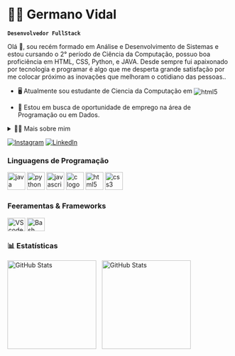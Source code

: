 <!--título-->
# 🧑‍💻 Germano Vidal

**`Desenvolvedor FullStack`**

<p>
  Olá 👋, sou recém formado em Análise e Desenvolvimento de Sistemas e estou cursando o 2° período de Ciência da Computação, possuo boa proficiência em HTML, CSS, Python, e JAVA. Desde sempre fui apaixonado por tecnologia e programar é algo que me desperta grande satisfação por me colocar próximo as inovações que melhoram o cotidiano das pessoas..

  - 🖥️ Atualmente sou estudante de Ciencia da Computação em <img align="center" alt="html5" src="https://img.shields.io/badge/Edx-193A3E?style=for-the-badge&logo=edx&logoColor=white" />

  - 🔭 Estou em busca de oportunidade de emprego na área de Programação ou em Dados.
</p>

<details>
  <summary>👨‍💻 Mais sobre mim</summary>

  - 💬 Tenho 27 anos, atualmente moro no Brasil. Possuo Inglês Avançado, o que me possibilita ter amigos estrangeiros os quais converso por voz e texto. Na faculdade desenvolvi experiencia com SQL, Python e C e participo de uma comunidade de Desenvolvedores onde aprimoro habilidades técnicas e de comunicação.

  - ⚡ No meu tempo livre gosto de Ler livros sobre filosofia ou fantasia (Fundação de Isaac Asimov é meu preferido), jogar video game, práticar futebol, ir à academia e ouvir música. Este ultimo faz com que eu goste muito de ir a festivais de música.
</details>

[![Instagram](https://img.shields.io/badge/Instagram-E4405F?style=for-the-badge&logo=instagram&logoColor=white)](https://www.instagram.com/vidalgermano/)
[![LinkedIn](https://img.shields.io/badge/LinkedIn-0077B5?style=for-the-badge&logo=linkedin&logoColor=white)](https://www.linkedin.com/in/germano-vidal/)


  <div style="flex-basis: 48%;">
    <h3>Linguagens de Programação</h3>  
    <div align="left">
  <img src="https://cdn.jsdelivr.net/gh/devicons/devicon/icons/java/java-original.svg" height="40" alt="java logo"  />
  <img src="https://cdn.jsdelivr.net/gh/devicons/devicon/icons/python/python-original.svg" height="40" alt="python logo"  />
  <img src="https://cdn.jsdelivr.net/gh/devicons/devicon/icons/javascript/javascript-original.svg" height="40" alt="javascript logo"  />
  <img src="https://cdn.jsdelivr.net/gh/devicons/devicon/icons/c/c-original.svg" height="40" alt="c logo"  />
  <img src="https://cdn.jsdelivr.net/gh/devicons/devicon/icons/html5/html5-original.svg" height="40" alt="html5 logo"  />
  <img src="https://cdn.jsdelivr.net/gh/devicons/devicon/icons/css3/css3-original.svg" height="40" alt="css3 logo"  />
</div>
  
  <div style="flex-basis: 48%;">
    <h3>Feeramentas & Frameworks</h3>
    <img align="center" alt="VScode" height="30" width="40" src="https://cdn.jsdelivr.net/gh/devicons/devicon/icons/vscode/vscode-original.svg">
    <img align="center" alt="Bash" height="30" width="40" src="https://cdn.jsdelivr.net/gh/devicons/devicon/icons/bash/bash-original.svg">
  </div>

### 📊 Estatísticas

<p>
  <img 
    align="left" 
    alt="GitHub Stats" 
    height="200" 
    style="padding-right: 10px;" 
    src="https://github-readme-stats.vercel.app/api?username=Germanovidal&show_icons=true&theme=tokyonight&include_all_commits=true&locale=pt-br" 
  />

<img 
      align="left" 
      alt="GitHub Stats" 
      height="200" 
      src="https://github-readme-stats.vercel.app/api/top-langs/?username=Germanovidal&theme=tokyonight&layout=compact&custom_title=Tecnologias&langs_count=9"  
  />  

</p>  
